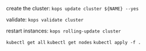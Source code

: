 create the cluster:
`kops update cluster ${NAME} --yes`

validate:
`kops validate cluster`

restart instances:
`kops rolling-update cluster`


`kubectl get all`
`kubectl get nodes`
`kubectl apply -f .`